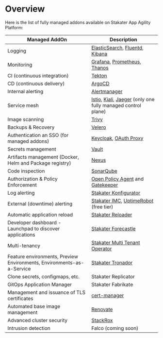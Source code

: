 # Overview

Here is the list of fully managed addons available on Stakater App Agility Platform:

Managed AddOn | Description
--- | ---
Logging | [ElasticSearch](https://www.elastic.co/), [Fluentd](https://www.fluentd.org/), [Kibana](https://www.elastic.co/kibana/)
Monitoring | [Grafana](https://github.com/integr8ly/grafana-operator), [Prometheus](https://github.com/coreos/prometheus-operator), [Thanos](https://thanos.io/)
CI (continuous integration) | [Tekton](https://tekton.dev/)
CD (continuous delivery) | [ArgoCD](https://argoproj.github.io/argo-cd/)
Internal alerting | [Alertmanager](https://prometheus.io/docs/alerting/latest/alertmanager/)
Service mesh | [Istio](https://istio.io/), [Kiali](https://kiali.io/), [Jaeger](https://www.jaegertracing.io/) (only one fully managed control plane)
Image scanning | [Trivy](https://github.com/aquasecurity/trivy)
Backups & Recovery | [Velero](https://velero.io/)
Authentication an SSO (for managed addons) | [Keycloak](https://access.redhat.com/documentation/en-us/red_hat_single_sign-on/7.6), [OAuth Proxy](https://github.com/oauth2-proxy/oauth2-proxy)
Secrets management | [Vault](https://www.vaultproject.io/)
Artifacts management (Docker, Helm and Package registry) | [Nexus](https://www.sonatype.com/products/repository-oss-download)
Code inspection | [SonarQube](https://www.sonarqube.org/)
Authorization & Policy Enforcement | [Open Policy Agent](https://www.openpolicyagent.org/) and [Gatekeeper](https://github.com/open-policy-agent/gatekeeper)
Log alerting | [Stakater Konfigurator](https://github.com/stakater/Konfigurator)
External (downtime) alerting | [Stakater IMC](https://github.com/stakater/IngressMonitorController), [UptimeRobot](https://uptimerobot.com/) (free tier)
Automatic application reload | [Stakater Reloader](https://github.com/stakater/Reloader)
Developer dashboard - Launchpad to discover applications | [Stakater Forecastle](https://github.com/stakater/Forecastle)
Multi-tenancy | [Stakater Multi Tenant Operator](https://docs.stakater.com/mto/index.html)
Feature environments, Preview Environments, Environments-as-a-Service | [Stakater Tronador](https://docs.stakater.com/tronador/#)
Clone secrets, configmaps, etc. | Stakater Replicator
GitOps Application Manager | Stakater Fabrikate
Management and issuance of TLS certificates | [cert-manager](https://github.com/jetstack/cert-manager)
Automated base image management | [Renovate](https://github.com/renovatebot/renovate)
Advanced cluster security | [StackRox](https://www.redhat.com/en/technologies/cloud-computing/openshift/advanced-cluster-security-kubernetes)
Intrusion detection | Falco (coming soon)
